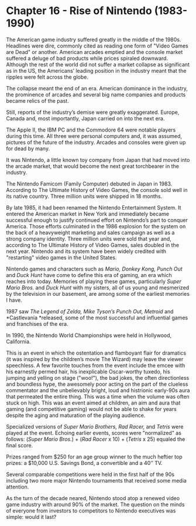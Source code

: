 # Chapter 16 - Rise of Nintendo (1983-1990)

The American game industry suffered greatly in the middle of the 1980s. Headlines were dire, commonly cited as reading one form of "Video Games are Dead" or another. American arcades emptied and the console market suffered a deluge of bad products while prices spiraled downward. Although the rest of the world did not suffer a market collapse as significant as in the US, the Americans’ leading position in the industry meant that the ripples were felt across the globe.

The collapse meant the end of an era. American dominance in the industry, the prominence of arcades and several big name companies and products became relics of the past.

Still, reports of the industry’s demise were greatly exaggerated. Europe, Canada and, most importantly, Japan carried on into the next era.

The Apple II, the IBM PC and the Commodore 64 were notable players during this time. All three were personal computers and, it was assumed, pictures of the future of the industry. Arcades and consoles were given up for dead by many.

It was Nintendo, a little known toy company from Japan that had moved into the arcade market, that would become the next great torchbearer in the industry.

The Nintendo Famicom (Family Computer) debuted in Japan in 1983. According to The Ultimate History of Video Games, the console sold well in its native country. Three million units were shipped in 18 months. 

By late 1985, it had been renamed the Nintendo Entertainment System. It entered the American market in New York and immediately became successful enough to justify continued effort on Nintendo’s part to conquer America. Those efforts culminated in the 1986 explosion for the system on the back of a heavyweight marketing and sales campaign as well as a strong company identity. Three million units were sold that year and, according to The Ultimate History of Video Games, sales doubled in the next year. Nintendo and its system have been widely credited with "restarting" video games in the United States.

Nintendo games and characters such as *Mario, Donkey Kong, Punch Out* and *Duck Hunt* have come to define this era of gaming, an era which reaches into today. Memories of playing these games, particularly *Super Mario Bros.* and *Duck Hunt* with my sisters, all of us young and mesmerized by the television in our basement, are among some of the earliest memories I have.

1987 saw *The Legend of Zelda, Mike Tyson’s Punch Out, Metroid* and *Castlevania *released, some of the most successful and influential games and franchises of the era.

In 1990, the Nintendo World Championships were held in Hollywood, California. 

This is an event in which the ostentation and flamboyant flair for dramatics (it was inspired by the children’s movie The Wizard) may leave the viewer speechless. A few favorite touches from the event include the emcee with his earnestly permed hair, his inexplicable Oscar-worthy tuxedo, his jumping and yelling on stage ("woo!"), the bad jokes, the often directionless and boundless hype, the awesomely poor acting on the part of the clueless commentator and the unbelievably bright, loud and histrionic early-90s aura that permeated the entire thing. This was a time when the volume was often stuck on high. This was an event aimed at children, an aim and aura that gaming (and competitive gaming) would not be able to shake for years despite the aging and maturation of the playing audience.

Specialized versions of *Super Mario Brothers, Rad Racer,* and *Tetris* were played at the event. Echoing earlier events, scores were "normalized" as follows: (*Super Mario Bros.*) + (*Rad Racer* x 10) + (*Tetris* x 25) equaled the final score.

Prizes ranged from $250 for an age group winner to the much heftier top prizes: a $10,000 U.S. Savings Bond, a convertible and a 40’’ TV.

Several comparable competitions were held in the first half of the 90s including two more major Nintendo tournaments that received some media attention.

As the turn of the decade neared, Nintendo stood atop a renewed video game industry with around 90% of the market. The question on the minds of everyone from investors to competitors to Nintendo executives was simple: would it last?
